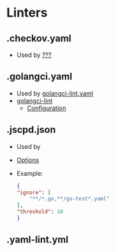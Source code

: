 # Linters

## .checkov.yaml

- Used by [???](https://)

## .golangci.yaml

- Used by [golangci-lint.yaml](../workflows/golangci-lint.yaml)
- [golangci-lint](https://golangci-lint.run/)
    - [Configuration](https://golangci-lint.run/usage/configuration/)

## .jscpd.json

- Used by
- [Options](https://github.com/kucherenko/jscpd/tree/master/apps/jscpd#options)
- Example:

    ```json
    {
    "ignore": [
        "**/*.go,**/go-test*.yaml"
    ],
    "threshold": 10
    }
    ```

## .yaml-lint.yml
